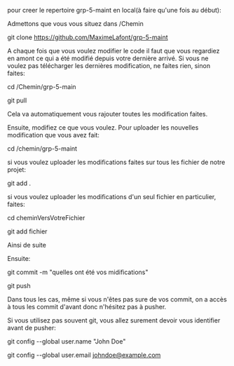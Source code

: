 pour creer le repertoire grp-5-maint en local(à faire qu'une fois au début):


Admettons que vous vous situez dans /Chemin

git clone https://github.com/MaximeLafont/grp-5-maint

A chaque fois que vous voulez modifier le code il faut que vous regardiez en amont ce qui a été modifié depuis votre dernière arrivé. Si vous ne voulez pas télécharger les dernières modification, ne faites rien, sinon faites:

cd /Chemin/grp-5-main

git pull

Cela va automatiquement vous rajouter toutes les modification faites.

Ensuite, modifiez ce que vous voulez.
Pour uploader les nouvelles modification que vous avez fait:

cd /chemin/grp-5-maint

si vous voulez uploader les modifications faites sur tous les fichier de notre projet:

git add . 

si vous voulez uploader les modifications d'un seul fichier en particulier, faites:

cd cheminVersVotreFichier

git add fichier

Ainsi de suite

Ensuite:

git commit -m "quelles ont été vos midifications"

git push

Dans tous les cas, même si vous n'êtes pas sure de vos commit, on a accès à tous les commit d'avant donc n'hésitez pas à pusher.

Si vous utilisez pas souvent git, vous allez surement devoir vous identifier avant de pusher:

git config --global user.name "John Doe" 

git config --global user.email johndoe@example.com

